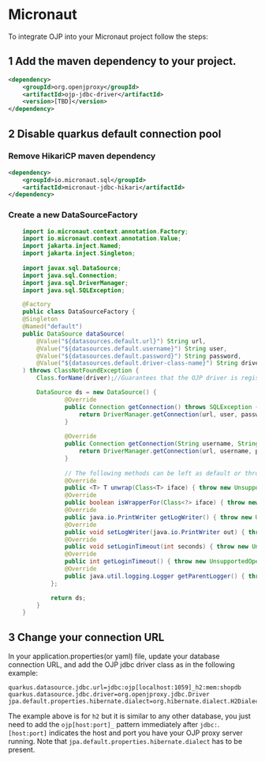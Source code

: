 # Micronaut

To integrate OJP into your Micronaut project follow the steps:

## 1 Add the maven dependency to your project.
```xml
<dependency>
    <groupId>org.openjproxy</groupId>
    <artifactId>ojp-jdbc-driver</artifactId>
    <version>[TBD]</version>
</dependency>
```

## 2 Disable quarkus default connection pool

### Remove HikariCP maven dependency
```xml
<dependency>
    <groupId>io.micronaut.sql</groupId>
    <artifactId>micronaut-jdbc-hikari</artifactId>
</dependency>
```

### Create a new DataSourceFactory
```java
    import io.micronaut.context.annotation.Factory;
    import io.micronaut.context.annotation.Value;
    import jakarta.inject.Named;
    import jakarta.inject.Singleton;
    
    import javax.sql.DataSource;
    import java.sql.Connection;
    import java.sql.DriverManager;
    import java.sql.SQLException;

    @Factory
    public class DataSourceFactory {
    @Singleton
    @Named("default")
    public DataSource dataSource(
        @Value("${datasources.default.url}") String url,
        @Value("${datasources.default.username}") String user,
        @Value("${datasources.default.password}") String password,
        @Value("${datasources.default.driver-class-name}") String driver
    ) throws ClassNotFoundException {
        Class.forName(driver);//Guarantees that the OJP driver is registered with the DriverManager.

        DataSource ds = new DataSource() {
                @Override
                public Connection getConnection() throws SQLException {
                    return DriverManager.getConnection(url, user, password);
                }
    
                @Override
                public Connection getConnection(String username, String password) throws SQLException {
                    return DriverManager.getConnection(url, username, password);
                }
    
                // The following methods can be left as default or throw UnsupportedOperationException
                @Override
                public <T> T unwrap(Class<T> iface) { throw new UnsupportedOperationException(); }
                @Override
                public boolean isWrapperFor(Class<?> iface) { throw new UnsupportedOperationException(); }
                @Override
                public java.io.PrintWriter getLogWriter() { throw new UnsupportedOperationException(); }
                @Override
                public void setLogWriter(java.io.PrintWriter out) { throw new UnsupportedOperationException(); }
                @Override
                public void setLoginTimeout(int seconds) { throw new UnsupportedOperationException(); }
                @Override
                public int getLoginTimeout() { throw new UnsupportedOperationException(); }
                @Override
                public java.util.logging.Logger getParentLogger() { throw new UnsupportedOperationException(); }
            };

            return ds;
        }
    }
```

## 3 Change your connection URL
In your application.properties(or yaml) file, update your database connection URL, and add the OJP jdbc driver class as in the following example:
```properties
quarkus.datasource.jdbc.url=jdbc:ojp[localhost:1059]_h2:mem:shopdb
quarkus.datasource.jdbc.driver=org.openjproxy.jdbc.Driver
jpa.default.properties.hibernate.dialect=org.hibernate.dialect.H2Dialect
```

The example above is for `h2` but it is similar to any other database, you just need to add the `ojp[host:port]_` pattern immediately after `jdbc:`. `[host:port]` indicates the host and port you have your OJP proxy server running.
Note that `jpa.default.properties.hibernate.dialect` has to be present.